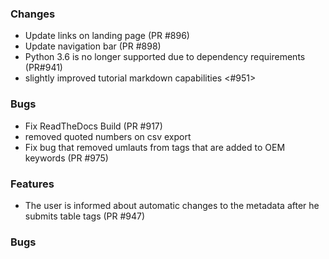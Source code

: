 ### Changes

- Update links on landing page (PR #896)
- Update navigation bar (PR #898)
- Python 3.6 is no longer supported due to dependency requirements (PR#941)
- slightly improved tutorial markdown capabilities <#951>


### Bugs

- Fix ReadTheDocs Build (PR #917)
- removed quoted numbers on csv export
- Fix bug that removed umlauts from tags that are added to OEM keywords (PR #975)


### Features

- The user is informed about automatic changes to the metadata after he submits table tags (PR #947)

### Bugs

